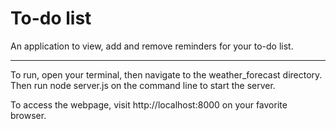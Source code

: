 # To-do list
An application to view, add and remove reminders for your to-do list.

---
To run, open your terminal, then navigate to the weather_forecast directory. Then run
  node server.js
on the command line to start the server.

To access the webpage, visit http://localhost:8000 on your favorite browser.
